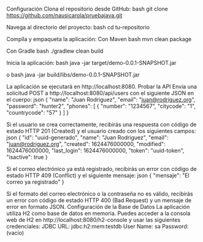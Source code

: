 Configuración Clona el repositorio desde GitHub: bash git clone https://github.com/nausicarola/pruebajava.git

Navega al directorio del proyecto: bash cd tu-repositorio

Compila y empaqueta la aplicación: Con Maven bash mvn clean package

Con Gradle bash ./gradlew clean build

Inicia la aplicación: bash java -jar target/demo-0.0.1-SNAPSHOT.jar

o bash java -jar build/libs/demo-0.0.1-SNAPSHOT.jar

La aplicación se ejecutará en http://localhost:8080. Probar la API Envía una solicitud POST a http://localhost:8080/api/users con el siguiente JSON en el cuerpo: json { "name": "Juan Rodriguez", "email": "juan@rodriguez.org", "password": "hunter2", "phones": [ { "number": "1234567", "citycode": "1", "countrycode": "57" } ] }

Si el usuario se crea correctamente, recibirás una respuesta con código de estado HTTP 201 (Created) y el usuario creado con los siguientes campos: json { "id": "uuid-generado", "name": "Juan Rodriguez", "email": "juan@rodriguez.org", "created": 1624476000000, "modified": 1624476000000, "last_login": 1624476000000, "token": "uuid-token", "isactive": true }

Si el correo electrónico ya está registrado, recibirás un error con código de estado HTTP 409 (Conflict) y el siguiente mensaje: json { "mensaje": "El correo ya registrado" }

Si el formato del correo electrónico o la contraseña no es válido, recibirás un error con código de estado HTTP 400 (Bad Request) y un mensaje de error en formato JSON. Configuración de la Base de Datos La aplicación utiliza H2 como base de datos en memoria. Puedes acceder a la consola web de H2 en http://localhost:8080/h2-console y usar las siguientes credenciales: JDBC URL: jdbc:h2:mem:testdb User Name: sa Password: (vacío)
